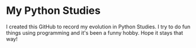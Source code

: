 # My Python Studies
I created this GitHub to record my evolution in Python Studies. 
I try to do fun things using programming and it's been a funny hobby.
Hope it stays that way! 


